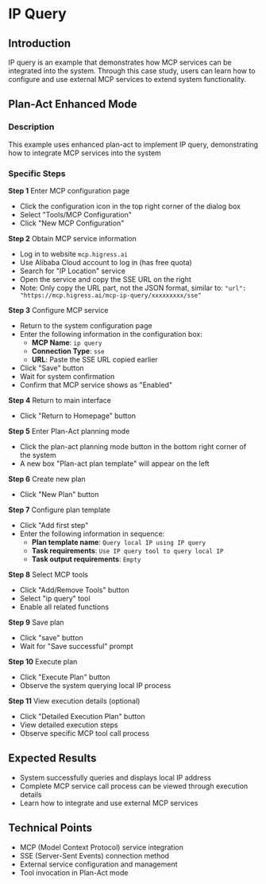 # IP Query

## Introduction
IP query is an example that demonstrates how MCP services can be integrated into the system. Through this case study, users can learn how to configure and use external MCP services to extend system functionality.

## Plan-Act Enhanced Mode

### Description
This example uses enhanced plan-act to implement IP query, demonstrating how to integrate MCP services into the system

### Specific Steps

**Step 1** Enter MCP configuration page
- Click the configuration icon in the top right corner of the dialog box
- Select "Tools/MCP Configuration"
- Click "New MCP Configuration"

**Step 2** Obtain MCP service information
- Log in to website `mcp.higress.ai`
- Use Alibaba Cloud account to log in (has free quota)
- Search for "IP Location" service
- Open the service and copy the SSE URL on the right
- Note: Only copy the URL part, not the JSON format, similar to: `"url": "https://mcp.higress.ai/mcp-ip-query/xxxxxxxxx/sse"`

**Step 3** Configure MCP service
- Return to the system configuration page
- Enter the following information in the configuration box:
  - **MCP Name**: `ip query`
  - **Connection Type**: `sse`
  - **URL**: Paste the SSE URL copied earlier
- Click "Save" button
- Wait for system confirmation
- Confirm that MCP service shows as "Enabled"

**Step 4** Return to main interface
- Click "Return to Homepage" button

**Step 5** Enter Plan-Act planning mode
- Click the plan-act planning mode button in the bottom right corner of the system
- A new box "Plan-act plan template" will appear on the left

**Step 6** Create new plan
- Click "New Plan" button

**Step 7** Configure plan template
- Click "Add first step"
- Enter the following information in sequence:
  - **Plan template name**: `Query local IP using IP query`
  - **Task requirements**: `Use IP query tool to query local IP`
  - **Task output requirements**: `Empty`

**Step 8** Select MCP tools
- Click "Add/Remove Tools" button
- Select "ip query" tool
- Enable all related functions

**Step 9** Save plan
- Click "save" button
- Wait for "Save successful" prompt

**Step 10** Execute plan
- Click "Execute Plan" button
- Observe the system querying local IP process

**Step 11** View execution details (optional)
- Click "Detailed Execution Plan" button
- View detailed execution steps
- Observe specific MCP tool call process

## Expected Results
- System successfully queries and displays local IP address
- Complete MCP service call process can be viewed through execution details
- Learn how to integrate and use external MCP services

## Technical Points
- MCP (Model Context Protocol) service integration
- SSE (Server-Sent Events) connection method
- External service configuration and management
- Tool invocation in Plan-Act mode
